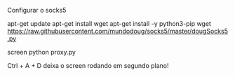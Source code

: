 Configurar o socks5

apt-get update
apt-get install wget
apt-get install -y python3-pip
wget https://raw.githubusercontent.com/mundodoug/socks5/master/dougSocks5.py

screen
python proxy.py

Ctrl + A + D  deixa o screen rodando em segundo plano!
